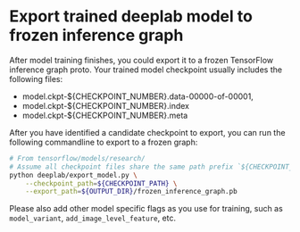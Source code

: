 # Export trained deeplab model to frozen inference graph

After model training finishes, you could export it to a frozen TensorFlow
inference graph proto. Your trained model checkpoint usually includes the
following files:

*   model.ckpt-${CHECKPOINT_NUMBER}.data-00000-of-00001,
*   model.ckpt-${CHECKPOINT_NUMBER}.index
*   model.ckpt-${CHECKPOINT_NUMBER}.meta

After you have identified a candidate checkpoint to export, you can run the
following commandline to export to a frozen graph:

```bash
# From tensorflow/models/research/
# Assume all checkpoint files share the same path prefix `${CHECKPOINT_PATH}`.
python deeplab/export_model.py \
    --checkpoint_path=${CHECKPOINT_PATH} \
    --export_path=${OUTPUT_DIR}/frozen_inference_graph.pb
```

Please also add other model specific flags as you use for training, such as
`model_variant`, `add_image_level_feature`, etc.
